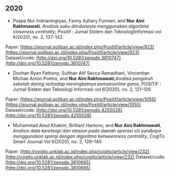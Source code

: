 ## 2020

 - Puspa Nur Indrianingtyas, Fanny Azhary Formen, and **Nur Aini Rakhmawati**, *Analisis suku diindonesia menggunakan algoritma closeness centrality*, Positif : Jurnal Sistem dan TeknologiInformasi vol 6(2020), no. 2, 137–142.
 
 Paper: [https://ejurnal.poliban.ac.id/index.php/Positif/article/view/923](https://ejurnal.poliban.ac.id/index.php/Positif/article/view/923)
 Dataset/code:  [http://doi.org/10.5281/zenodo.3810747](http://doi.org/10.5281/zenodo.3810747)

 - Doohan Ryan Fathony, Sulthan Alif Secca Ramadhani, Vincentian Michae Anton Poetra, and **Nur Aini Rakhmawati**,*Analisa pengaruh sekolah daring terhadap meningkatnya pemainonline game,* POSITIF : Jurnal Sistem dan Teknologi Informasi vol 6(2020), no. 2, 121–126
 
 Paper: [https://ejurnal.poliban.ac.id/index.php/Positif/article/view/1055](https://ejurnal.poliban.ac.id/index.php/Positif/article/view/1055)
 Dataset/code:  [http://doi.org/10.5281/zenodo.4255028](http://doi.org/10.5281/zenodo.4255028)

- Muhammad Ainul Khakim, Brilliant Hartono, and **Nur Aini Rakhmawati**, *Analisis data keretaapi  dan  stasiun  pada  daerah  operasi  viii  surabaya  menggunakan  sparql  dengan  algoritma betweenness centrality*, CogITo Smart Journal Vol 6(2020), no. 2, 128–140. 

 Paper: [http://cogito.unklab.ac.id/index.php/cogito/article/view/232](http://cogito.unklab.ac.id/index.php/cogito/article/view/232)
 Dataset/code:  [http://doi.org/10.5281/zenodo.3810665](http://doi.org/10.5281/zenodo.3810665)

